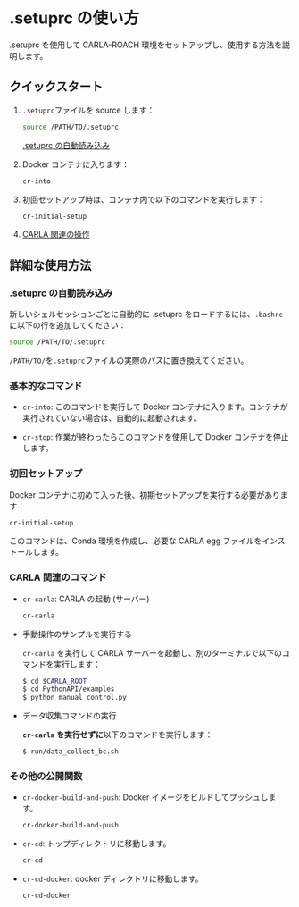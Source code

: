 # .setuprc の使い方

.setuprc を使用して CARLA-ROACH 環境をセットアップし、使用する方法を説明します。

## クイックスタート

1. `.setuprc`ファイルを source します：

   ```bash
   source /PATH/TO/.setuprc
   ```

   [.setuprc の自動読み込み](#setuprc-の自動読み込み)

2. Docker コンテナに入ります：

   ```bash
   cr-into
   ```

3. 初回セットアップ時は、コンテナ内で以下のコマンドを実行します：

   ```bash
   cr-initial-setup
   ```

4. [CARLA 関連の操作](#carla-関連のコマンド)

## 詳細な使用方法

### .setuprc の自動読み込み

新しいシェルセッションごとに自動的に .setuprc をロードするには、`.bashrc`に以下の行を追加してください：

```bash
source /PATH/TO/.setuprc
```

`/PATH/TO/`を`.setuprc`ファイルの実際のパスに置き換えてください。

### 基本的なコマンド

- `cr-into`: このコマンドを実行して Docker コンテナに入ります。コンテナが実行されていない場合は、自動的に起動されます。

- `cr-stop`: 作業が終わったらこのコマンドを使用して Docker コンテナを停止します。

### 初回セットアップ

Docker コンテナに初めて入った後、初期セットアップを実行する必要があります：

```bash
cr-initial-setup
```

このコマンドは、Conda 環境を作成し、必要な CARLA egg ファイルをインストールします。

### CARLA 関連のコマンド

- `cr-carla`: CARLA の起動 (サーバー)

  ```bash
  cr-carla
  ```

- 手動操作のサンプルを実行する

  `cr-carla` を実行して CARLA サーバーを起動し、別のターミナルで以下のコマンドを実行します：

  ```bash
  $ cd $CARLA_ROOT
  $ cd PythonAPI/examples
  $ python manual_control.py
  ```

- データ収集コマンドの実行

  **`cr-carla` を実行せずに**以下のコマンドを実行します：

  ```bash
  $ run/data_collect_bc.sh
  ```

### その他の公開関数

- `cr-docker-build-and-push`: Docker イメージをビルドしてプッシュします。

  ```bash
  cr-docker-build-and-push
  ```

- `cr-cd`: トップディレクトリに移動します。

  ```bash
  cr-cd
  ```

- `cr-cd-docker`: docker ディレクトリに移動します。

  ```bash
  cr-cd-docker
  ```
